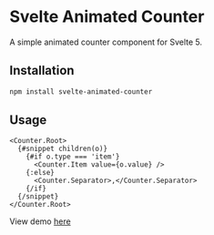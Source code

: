 # Svelte Animated Counter

A simple animated counter component for Svelte 5.

## Installation

```bash
npm install svelte-animated-counter
```

## Usage

```svelte
<Counter.Root>
  {#snippet children(o)}
    {#if o.type === 'item'}
      <Counter.Item value={o.value} />
    {:else}
      <Counter.Separator>,</Counter.Separator>
    {/if}
  {/snippet}
</Counter.Root>
```

View demo [here](https://svelte-animated-counter-example.vercel.app/)
